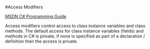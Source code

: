 #Access Modifiers

[MSDN C# Programming Guide](https://msdn.microsoft.com/en-us/library/ms173121.aspx)

Access modifiers control access to class instance variables and class methods. 
The default access for class instance variables (fields) and methods in C# is private, if none is specified as part of a declaration / definition then the access is private.  

